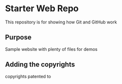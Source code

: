 # Starter Web Repo

This repository is for showing how Git and GitHub work

## Purpose

Sample website with plenty of files for demos

## Adding the copyrights
copyrights patented to 